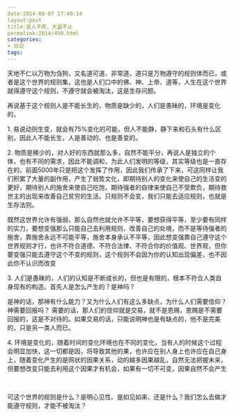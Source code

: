 ```yaml
---
date:2014-08-07 17:40:14
layout:post
title:圣人不死，大盗不止
permalink:2014/450.html
categories:
- 日记
tags:
---
```



<p> 天地不仁以万物为刍狗，又名道可道、非常道，道只是万物遵守的规则体而已，或者是这个世界的规则集，这也是人们口中的佛、神、上帝、道等，人生在这个世界就得遵守这个规则，不遵守就会被淘汰，这是生存问题。 </p> 
<p> 再说基于这个规则人是不能长生的，物质是缺少的，人们是愚昧的，环境是变化的， </p> 
<p> 1. 易说动则生变，就会有75%变化的可能，但人不能静，静下来和石头有什么区别，因此人不能长生，人是善动的、也是善变的。 </p> 
<p> 2. 物质是稀少的，对人好的东西就那么多，自然不能平分，再说人是独立的个体，也有不同的需求，因此不能调和，为此人们发明的等级，其实等级也是一直存在的，前面5000年只是把这个发挥了作用，因此我们传承了下来，可这同样让我们积累了大量的副作用，产生了弱势文化，即期待别人的变化来使自己的生活变的更好，期待别人的施舍来使自己吃饱，期待强者的自律来使自己不受欺负，期待救世主的出现来改善自己贫穷的生活。只规则不会变，我们只能去适应规则，也就是生存法则。 </p> 
<p> 既然这世界允许有强弱，那么自然也就允许不平等，要想获得平等，至少要有同样的实力，要想变强那么只能自己去利用规则，改善自己的处境，而不是等待强者的施舍，靠施舍永远不可能平等，施舍本身承认不平等，因此想变强靠自己遵守这个世界规则才行，也许不符合道德、不符合法律、不符合你的价值观、世界观，但你要变强只能去遵守这个不变的规则，这个规则不会因为你的认知出现偏差，也不因此你不认识而改变 </p> 
<p> 3. 人们是愚昧的，人们的认知是不断成长的，但也是有限的，根本不符合人类自身现有的构造。首先人是怎么产生的？是神吗？ </p> 
<p> 是神的话，那神有什么能力？又为什么人们有这么多缺点，为什么人们需要信仰？ 神需要回报吗？ 需要的话，那人们的信仰就是交易，就不是恩赐，恩赐是不需要回报的，这是不对待的。如果交易的话，只能说明神也是有缺点的，他不是完美的，只是另一类人而已。 </p> 
<p> 4. 环境是变化的，随着时间的变化环境也在不同的变化，当有人的时候这个过程会明显加快，这一切都是因，将导致其他的果，也许应在别人身上也许应在自己身上，随着变化产生的是网状的因果关系，动的越多因果越乱，自然无法把握未来，但要想改变只能去利用这个因果才有机会，如果有一切不可变，因果自然不会产生 </p> 
<p> <br /> </p> 
<p> 可这个世界的规则是什么？是明心见性、是如见如来、还是什么？我们怎么去做才能遵守规则，才能不被淘汰？ </p>